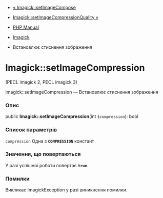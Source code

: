 - [« Imagick::setImageCompose](imagick.setimagecompose.md)
- [Imagick::setImageCompressionQuality
»](imagick.setimagecompressionquality.md)

- [PHP Manual](index.md)
- [Imagick](class.imagick.md)
- Встановлює стиснення зображення

# Imagick::setImageCompression

(PECL imagick 2, PECL imagick 3)

Imagick::setImageCompression — Встановлює стиснення зображення

### Опис

public **Imagick::setImageCompression**(int `$compression`): bool

### Список параметрів

`compression`
Одна з **`COMPRESSION`** констант

### Значення, що повертаються

У разі успішної роботи повертає **`true`**.

### Помилки

Викликає ImagickException у разі виникнення помилки.
